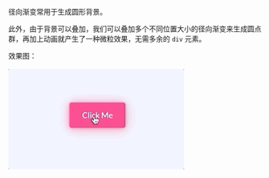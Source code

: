 径向渐变常用于生成圆形背景。

此外，由于背景可以叠加，我们可以叠加多个不同位置大小的径向渐变来生成圆点群，再加上动画就产生了一种微粒效果，无需多余的 `div` 元素。


效果图：<br><br>
<img src="particleButton.gif" width="350px">